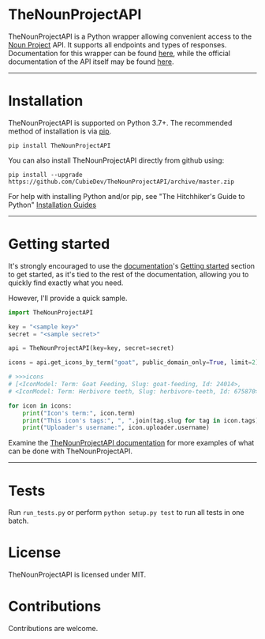 # TheNounProjectAPI
 
TheNounProjectAPI is a Python wrapper allowing convenient access to the [Noun Project](https://thenounproject.com/) API. It supports all endpoints and types of responses. Documentation for this wrapper can be found [here](), while the official documentation of the API itself may be found [here](https://api.thenounproject.com/).

---

# Installation
TheNounProjectAPI is supported on Python 3.7+. The recommended method of installation is via [pip](https://pypi.org/project/pip/).
```
pip install TheNounProjectAPI
```
You can also install TheNounProjectAPI directly from github using:
```
pip install --upgrade https://github.com/CubieDev/TheNounProjectAPI/archive/master.zip
```
For help with installing Python and/or pip, see "The Hitchhiker's Guide to Python" [Installation Guides](https://docs.python-guide.org/starting/installation/#installation-guides)

---

# Getting started
It's strongly encouraged to use the [documentation]()'s [Getting started]() section to get started, as it's tied to the rest of the documentation, allowing you to quickly find exactly what you need.

However, I'll provide a quick sample.
```python
import TheNounProjectAPI

key = "<sample key>"
secret = "<sample secret>"

api = TheNounProjectAPI(key=key, secret=secret)

icons = api.get_icons_by_term("goat", public_domain_only=True, limit=2)

# >>>icons
# [<IconModel: Term: Goat Feeding, Slug: goat-feeding, Id: 24014>,
# <IconModel: Term: Herbivore teeth, Slug: herbivore-teeth, Id: 675870>]

for icon in icons:
    print("Icon's term:", icon.term)
    print("This icon's tags:", ", ".join(tag.slug for tag in icon.tags))
    print("Uploader's username:", icon.uploader.username)
```

Examine the [TheNounProjectAPI documentation]() for more examples of what can be done with TheNounProjectAPI.

---

# Tests
Run `run_tests.py` or perform `python setup.py test` to run all tests in one batch.

# License
TheNounProjectAPI is licensed under MIT.

# Contributions
Contributions are welcome.
